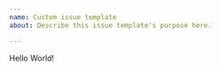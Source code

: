 ```yaml
---
name: Custom issue template
about: Describe this issue template's purpose here.

---
```


Hello World!
